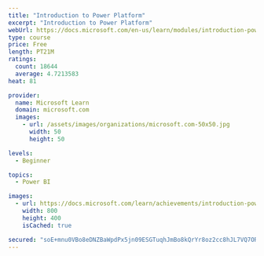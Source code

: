 ```yaml
---
title: "Introduction to Power Platform"
excerpt: "Introduction to Power Platform"
webUrl: https://docs.microsoft.com/en-us/learn/modules/introduction-power-platform/
type: course
price: Free
length: PT21M
ratings:
  count: 18644
  average: 4.7213583
heat: 81

provider:
  name: Microsoft Learn
  domain: microsoft.com
  images:
    - url: /assets/images/organizations/microsoft.com-50x50.jpg
      width: 50
      height: 50

levels:
  - Beginner

topics:
  - Power BI

images:
  - url: https://docs.microsoft.com/learn/achievements/introduction-power-platform-social.png
    width: 800
    height: 400
    isCached: true

secured: "soE+mnu0VBo8eDNZBaWpdPx5jn09ESGTuqhJmBo8kQrYr8oz2cc8hJL7VQ7OR7/S/ucMSATtCSAsqlTKU0S0Bc4g5LzfGn9E2BnXyJniAcbCMRglUwVjFSs8WZ/PfSU/KZowjBDO66nR+bZpFbsQ21PVdwKCrEwJdYRi5hgnzcjQyOYVDIUqRIFGgaUvsMFUuzEKT0dewX1KzMfQNOvCdwEMllQj5K2Gh6bz/KUeZgD/QvopS6ST/NR5QrL/WHJJ1gq5cu7E5QTtemAjNffDlTBi+Wl10SPgmZHmczAMMkgOsg0iCbz+zr3QtkeuEhYFAReQPeWORbnbekQnoMpicrIDmZ72u3DZiiHk7eqNHkGg1Xeh5hjG62ZztLZg7KX6R5PWopdLrTUKZuFQxMQf0BM6gSzarpGHRmo+Odxf8tDyNJ7HS6EJrNdlTlOcggsT;BCjdpAQXGkYnnOt7aYms5w=="
---
```


